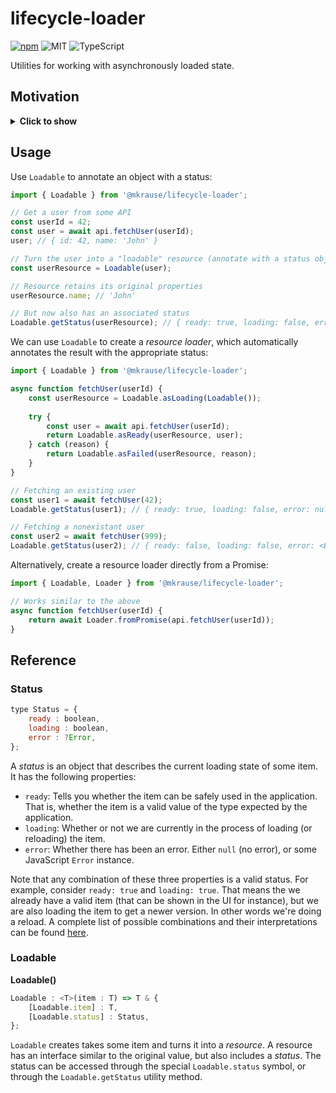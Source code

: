 
# lifecycle-loader

[![npm](https://img.shields.io/npm/v/@mkrause/lifecycle-loader.svg?style=flat-square)](https://www.npmjs.com/package/@mkrause/lifecycle-loader)
![MIT](https://img.shields.io/npm/l/@mkrause/lifecycle-loader?style=flat-square)
![TypeScript](https://img.shields.io/badge/-TypeScript-blue.svg?style=flat-square)


Utilities for working with asynchronously loaded state.


## Motivation

<details>
    <summary><b>Click to show</b></summary>
    <p>
When loading data asynchronously in JavaScript, you will use some kind of control flow. Using async/await, it might look something like this:

```js
async function loadUser(userId) {
    // Here, we are in a "LOADING" state
    
    try {
        const user = await api.fetchUser(userId);
        
        // Here, we are in a "READY" state
        return user;
    } catch (reason) {
        // Here, we are in a "FAILED" state
        throw reason;
    }
}
```

When rendering a UI, we don't just care about the result of this function, we also care about the intermediate states. For example, when we start loading the user we may want to show a loading indicator.

Additionally, we will often want to keep information about previous loading attempts. For example, after rendering the user info once succesfully, we may want to reload it at some point. While the new data is loaded, we want to keep the old user data to show on the screen (with a loading indicator). If there are any error messages, we may want to remember those as well in order to be able to show them even after a reload attempt.

To handle such use cases we will need to "reify" the control flow somehow. For example, in state management libraries like redux we may keep a *status* flag next to the data that keeps track of the state of the loading process:

```js
// Example: using redux + redux-thunk
function loadUserAction(dispatch) {
    return async userId => {
        dispatch({ type: 'LOAD_USER', status: 'LOADING' });
        
        try {
            const user = await api.fetchUser(userId);
            
            dispatch({ type: 'LOAD_USER', status: 'READY', user });
        } catch (reason) {
            dispatch({ type: 'LOAD_USER', status: 'FAILED', reason });
        }
    };
}
```

This example uses redux with something like redux-thunk, but the exact choice of state management library/async middleware doesn't matter. The point is that we need to take a control flow, and turn it into a series of UI states (JavaScript values) that we can feed into the UI to tell it to render each successive state of the UI.

This library intends to simplify handling of async state by providing a standard set of interfaces and tools.
    </p>
</details>


## Usage

Use `Loadable` to annotate an object with a status:

```js
import { Loadable } from '@mkrause/lifecycle-loader';

// Get a user from some API
const userId = 42;
const user = await api.fetchUser(userId);
user; // { id: 42, name: 'John' }

// Turn the user into a "loadable" resource (annotate with a status object)
const userResource = Loadable(user);

// Resource retains its original properties
userResource.name; // 'John'

// But now also has an associated status
Loadable.getStatus(userResource); // { ready: true, loading: false, error: null }
```

We can use `Loadable` to create a *resource loader*, which automatically annotates the result with the appropriate status:

```js
import { Loadable } from '@mkrause/lifecycle-loader';

async function fetchUser(userId) {
    const userResource = Loadable.asLoading(Loadable());
    
    try {
        const user = await api.fetchUser(userId);
        return Loadable.asReady(userResource, user);
    } catch (reason) {
        return Loadable.asFailed(userResource, reason);
    }
}

// Fetching an existing user
const user1 = await fetchUser(42);
Loadable.getStatus(user1); // { ready: true, loading: false, error: null }

// Fetching a nonexistant user
const user2 = await fetchUser(999);
Loadable.getStatus(user2); // { ready: false, loading: false, error: <Error> }
```

Alternatively, create a resource loader directly from a Promise:

```js
import { Loadable, Loader } from '@mkrause/lifecycle-loader';

// Works similar to the above
async function fetchUser(userId) {
    return await Loader.fromPromise(api.fetchUser(userId));
}
```


## Reference

### Status

```js
type Status = {
    ready : boolean,
    loading : boolean,
    error : ?Error,
};
```

A *status* is an object that describes the current loading state of some item. It has the following properties:

* `ready`: Tells you whether the item can be safely used in the application. That is, whether the item is a valid value of the type expected by the application.
* `loading`: Whether or not we are currently in the process of loading (or reloading) the item.
* `error`: Whether there has been an error. Either `null` (no error), or some JavaScript `Error` instance.

Note that any combination of these three properties is a valid status. For example, consider `ready: true` and `loading: true`. That means the we already have a valid item (that can be shown in the UI for instance), but we are also loading the item to get a newer version. In other words we're doing a reload. A complete list of possible combinations and their interpretations can be found [here](https://github.com/mkrause/lifecycle-loader/blob/master/src/interfaces/Loadable.js).


### Loadable

**Loadable()**

```ts
Loadable : <T>(item : T) => T & {
    [Loadable.item] : T,
    [Loadable.status] : Status,
};
```

`Loadable` creates takes some item and turns it into a *resource*. A resource has an interface similar to the original value, but also includes a *status*. The status can be accessed through the special `Loadable.status` symbol, or through the `Loadable.getStatus` utility method.
